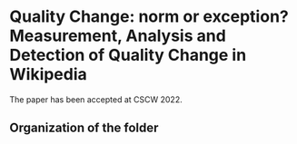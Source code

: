 # Quality Change: norm or exception? Measurement, Analysis and Detection of Quality Change in Wikipedia

The paper has been accepted at CSCW 2022.

## Organization of the folder



